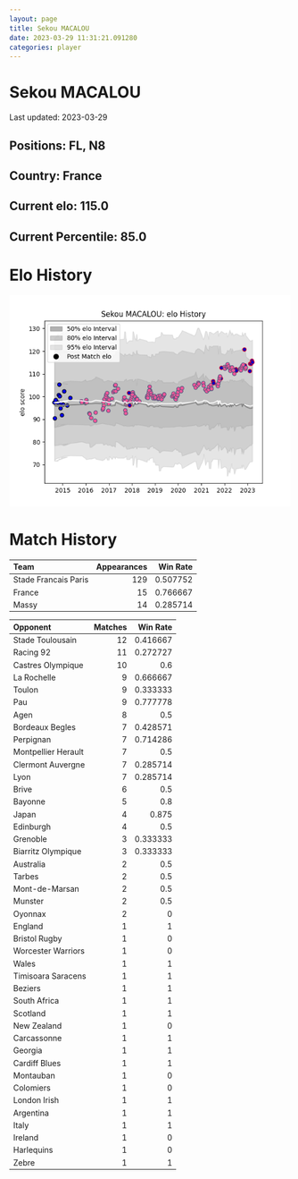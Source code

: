```yaml
---  
layout: page  
title: Sekou MACALOU  
date: 2023-03-29 11:31:21.091280  
categories: player  
---
```

# Sekou MACALOU


Last updated: 2023-03-29
## Positions: FL, N8

## Country: France

## Current elo: 115.0

## Current Percentile: 85.0

# Elo History


![elo history](history_SekouMACALOU.png)
# Match History


| Team                 |   Appearances |   Win Rate |
|:---------------------|--------------:|-----------:|
| Stade Francais Paris |           129 |   0.507752 |
| France               |            15 |   0.766667 |
| Massy                |            14 |   0.285714 |

| Opponent            |   Matches |   Win Rate |
|:--------------------|----------:|-----------:|
| Stade Toulousain    |        12 |   0.416667 |
| Racing 92           |        11 |   0.272727 |
| Castres Olympique   |        10 |   0.6      |
| La Rochelle         |         9 |   0.666667 |
| Toulon              |         9 |   0.333333 |
| Pau                 |         9 |   0.777778 |
| Agen                |         8 |   0.5      |
| Bordeaux Begles     |         7 |   0.428571 |
| Perpignan           |         7 |   0.714286 |
| Montpellier Herault |         7 |   0.5      |
| Clermont Auvergne   |         7 |   0.285714 |
| Lyon                |         7 |   0.285714 |
| Brive               |         6 |   0.5      |
| Bayonne             |         5 |   0.8      |
| Japan               |         4 |   0.875    |
| Edinburgh           |         4 |   0.5      |
| Grenoble            |         3 |   0.333333 |
| Biarritz Olympique  |         3 |   0.333333 |
| Australia           |         2 |   0.5      |
| Tarbes              |         2 |   0.5      |
| Mont-de-Marsan      |         2 |   0.5      |
| Munster             |         2 |   0.5      |
| Oyonnax             |         2 |   0        |
| England             |         1 |   1        |
| Bristol Rugby       |         1 |   0        |
| Worcester Warriors  |         1 |   0        |
| Wales               |         1 |   1        |
| Timisoara Saracens  |         1 |   1        |
| Beziers             |         1 |   1        |
| South Africa        |         1 |   1        |
| Scotland            |         1 |   1        |
| New Zealand         |         1 |   0        |
| Carcassonne         |         1 |   1        |
| Georgia             |         1 |   1        |
| Cardiff Blues       |         1 |   1        |
| Montauban           |         1 |   0        |
| Colomiers           |         1 |   0        |
| London Irish        |         1 |   1        |
| Argentina           |         1 |   1        |
| Italy               |         1 |   1        |
| Ireland             |         1 |   0        |
| Harlequins          |         1 |   0        |
| Zebre               |         1 |   1        |